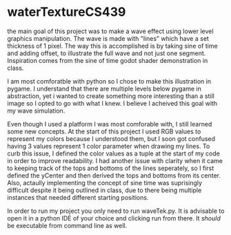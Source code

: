 # waterTextureCS439

the main goal of this project was to make a wave effect using lower level graphics manipulation. The wave is made with "lines" which have a set thickness of 1 pixel. 
The way this is accomplished is by taking sine of time and adding offset, to illustrate the full wave and not just one segment. Inspiration comes from the sine of time godot shader demonstration in class.

I am most comforatble with python so I chose to make this illustration in pygame. I understand that there are multiple levels below pygame in abstraction, yet i wanted to create something more interesting than a still image so I opted to go with what I knew. I believe I acheived this goal with my wave simulation. 

Even though I used a platform I was most comforable with, I still learned some new concepts. At the start of this project I used RGB values to represent my colors because I understood them, but I soon got confused having 3 values represent 1 color parameter when drawing my lines. To curb this issue, I defined the color values as a tuple at the start of my code in order to improve readability. I had another issue with clarity when it came to keeping track of the tops and bottoms of the lines seperately, so I first defined the yCenter and then derived the tops and bottoms from its center. Also, actaully implementing the concept of sine time was suprisingly difficult despite it being outlined in class, due to there being multiple instances that needed different starting positions. 

In order to run my project you only need to run waveTek.py. It is advisable to open it in a python IDE of your choice and clicking run from there. It *should* be executable from command line as well. 
